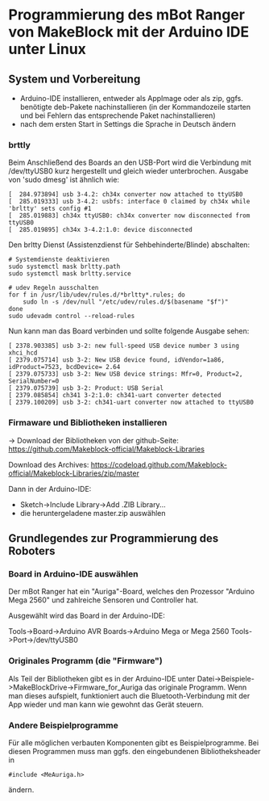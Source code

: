 # Programmierung des mBot Ranger von MakeBlock mit der Arduino IDE unter Linux

## System und Vorbereitung

- Arduino-IDE installieren, entweder als AppImage oder als zip, ggfs. benötigte deb-Pakete nachinstallieren
  (in der Kommandozeile starten und bei Fehlern das entsprechende Paket nachinstallieren)
- nach dem ersten Start in Settings die Sprache in Deutsch ändern

### brttly
  
Beim Anschließend des Boards an den USB-Port wird die Verbindung mit /dev/ttyUSB0 kurz hergestellt und gleich wieder unterbrochen.
Ausgabe von 'sudo dmesg' ist ähnlich wie:

```
[  284.973894] usb 3-4.2: ch34x converter now attached to ttyUSB0
[  285.019333] usb 3-4.2: usbfs: interface 0 claimed by ch34x while 'brltty' sets config #1
[  285.019883] ch34x ttyUSB0: ch34x converter now disconnected from ttyUSB0
[  285.019895] ch34x 3-4.2:1.0: device disconnected
```

Den brltty Dienst (Assistenzdienst für Sehbehinderte/Blinde) abschalten:

```
# Systemdienste deaktivieren
sudo systemctl mask brltty.path
sudo systemctl mask brltty.service

# udev Regeln ausschalten
for f in /usr/lib/udev/rules.d/*brltty*.rules; do
    sudo ln -s /dev/null "/etc/udev/rules.d/$(basename "$f")"
done
sudo udevadm control --reload-rules
```

Nun kann man das Board verbinden und sollte folgende Ausgabe sehen:

```
[ 2378.903385] usb 3-2: new full-speed USB device number 3 using xhci_hcd
[ 2379.075714] usb 3-2: New USB device found, idVendor=1a86, idProduct=7523, bcdDevice= 2.64
[ 2379.075733] usb 3-2: New USB device strings: Mfr=0, Product=2, SerialNumber=0
[ 2379.075739] usb 3-2: Product: USB Serial
[ 2379.085854] ch341 3-2:1.0: ch341-uart converter detected
[ 2379.100209] usb 3-2: ch341-uart converter now attached to ttyUSB0
```


### Firmaware und Bibliotheken installieren

-> Download der Bibliotheken von der github-Seite: https://github.com/Makeblock-official/Makeblock-Libraries

Download des Archives: https://codeload.github.com/Makeblock-official/Makeblock-Libraries/zip/master

Dann in der Arduino-IDE: 

- Sketch->Include Library->Add .ZIB Library...
- die heruntergeladene master.zip auswählen


## Grundlegendes zur Programmierung des Roboters

### Board in Arduino-IDE auswählen

Der mBot Ranger hat ein "Auriga"-Board, welches den Prozessor 
"Arduino Mega 2560" und zahlreiche Sensoren und Controller hat.

Ausgewählt wird das Board in der Arduino-IDE:

Tools->Board->Arduino AVR Boards->Arduino Mega or Mega 2560
Tools->Port->/dev/ttyUSB0


### Originales Programm (die "Firmware")

Als Teil der Bibliotheken gibt es in der Arduino-IDE unter
Datei->Beispiele->MakeBlockDrive->Firmware_for_Auriga 
das originale Programm. Wenn man dieses aufspielt, funktioniert
auch die Bluetooth-Verbindung mit der App wieder und man kann wie gewohnt
das Gerät steuern.


### Andere Beispielprogramme

Für alle möglichen verbauten Komponenten gibt es Beispielprogramme.
Bei diesen Programmen muss man ggfs. den eingebundenen Bibliotheksheader
in 

`#include <MeAuriga.h>`

ändern. 



